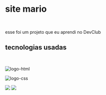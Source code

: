 <h1>site mario</h1>
<br>
<p>esse foi um projeto que eu aprendi no <a>DevClub</a></p>

 <h2>tecnologias usadas</h2>
 <br>
 <p><img src="https://img.shields.io/badge/HTML-239120?style=for-the-badge&logo=html5&logoColor=white" alt="logo-html"></p>
 <p><img src="https://img.shields.io/badge/CSS-239120?&style=for-the-badge&logo=css3&logoColor=white" alt="logo-css"></p>

<img src="https://github.com/danilocamagno/site-mario/blob/main/image.png?raw=true">
<img src="https://github.com/danilocamagno/site-mario/blob/main/image2.png?raw=true">
